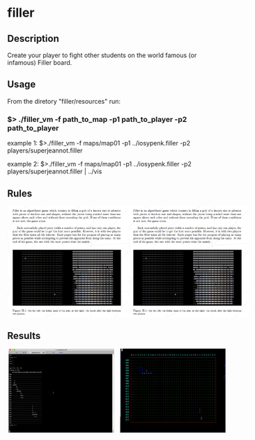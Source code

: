 # filler

## Description

 Create your player to fight other students on the world famous (or infamous) Filler board.
 
## Usage

From the diretory "filler/resources" run:

### $> ./filler_vm -f path_to_map -p1 path_to_player -p2 path_to_player

example 1: $>./filler_vm -f maps/map01 -p1 ../iosypenk.filler -p2 players/superjeannot.filler

example 2: $>./filler_vm -f maps/map01 -p1 ../iosypenk.filler -p2 players/superjeannot.filler | ../vis

## Rules

<div style="display: flex; justify-content: space-around;">
  <img src="https://github.com/iosypenk/filler/blob/master/screenshots/intro.png" width="55%" />
  <img src="https://github.com/iosypenk/filler/blob/master/screenshots/intro.png" width="55%" />
</div>


## Results

<div style="display: flex; justify-content: space-around;">
  <img src="https://github.com/iosypenk/filler/blob/master/screenshots/filler-game-sample.gif" width="48%" />
  <br/>
  <img src="https://github.com/iosypenk/filler/blob/master/screenshots/filler-game-vis-sample.gif" width="48%" />
</div>
